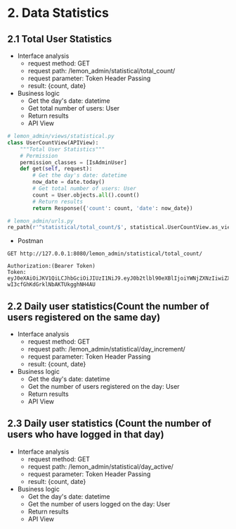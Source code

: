 # 2. Data Statistics
## 2.1 Total User Statistics
 - Interface analysis
      - request method: GET
      - request path: /lemon_admin/statistical/total_count/
      - request parameter: Token Header Passing
      - result: {count, date}
 - Business logic
    - Get the day's date: datetime
    - Get total number of users: User
    - Return results
    - API View
```python
# lemon_admin/views/statistical.py
class UserCountView(APIView):
    """Total User Statistics"""
    # Permission
    permission_classes = [IsAdminUser]
    def get(self, request):
        # Get the day's date: datetime
        now_date = date.today()
        # Get total number of users: User
        count = User.objects.all().count()
        # Return results
        return Response({'count': count, 'date': now_date})
```
```python
# lemon_admin/urls.py
re_path(r'^statistical/total_count/$', statistical.UserCountView.as_view()),
```
 - Postman
```
GET http://127.0.0.1:8080/lemon_admin/statistical/total_count/

Authorization:(Bearer Token)
Token: eyJ0eXAiOiJKV1QiLCJhbGciOiJIUzI1NiJ9.eyJ0b2tlbl90eXBlIjoiYWNjZXNzIiwiZXhwIjoxNzM4MzI3OTg4LCJpYXQiOjE3MzgyNDE1ODgsImp0aSI6IjNjOThiZTZjOTMyNDQzNjhhNWFiNGQwMWU3NDc4ZTY0IiwidXNlcl9pZCI6Mn0.WqjxHVGWszd2Lu-wI3cfGhKdGrklNbAKTUkgghNH4AU
```
## 2.2 Daily user statistics(Count the number of users registered on the same day)
- Interface analysis
   - request method: GET
   - request path: /lemon_admin/statistical/day_increment/
   - request parameter: Token Header Passing
   - result: {count, date}
- Business logic
   - Get the day's date: datetime
   - Get the number of users registered on the day: User
   - Return results
   - API View
## 2.3 Daily user statistics (Count the number of users who have logged in that day)
- Interface analysis
    - request method: GET
    - request path: /lemon_admin/statistical/day_active/
    - request parameter: Token Header Passing
    - result: {count, date}
- Business logic
    - Get the day's date: datetime
    - Get the number of users logged on the day: User
    - Return results
    - API View
